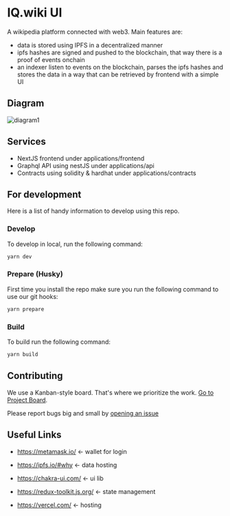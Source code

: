 # IQ.wiki UI

A wikipedia platform connected with web3. Main features are:

- data is stored using IPFS in a decentralized manner
- ipfs hashes are signed and pushed to the blockchain, that way there is a proof of events onchain
- an indexer listen to events on the blockchain, parses the ipfs hashes and stores the data in a way that can be retrieved by frontend with a simple UI

## Diagram

![diagram1](https://user-images.githubusercontent.com/1288106/153891172-ca04c713-2ed6-4161-8bcc-001d5e83aef0.jpg)

## Services

- NextJS frontend under applications/frontend
- Graphql API using nestJS under applications/api
- Contracts using solidity & hardhat under applications/contracts

## For development

Here is a list of handy information to develop using this repo.

### Develop

To develop in local, run the following command:

```bash
yarn dev
```

### Prepare (Husky)

First time you install the repo make sure you run the following command to use our git hooks:

```bash
yarn prepare
```

### Build

To build run the following command:

```bash
yarn build
```

## Contributing

We use a Kanban-style board. That's where we prioritize the work. [Go to Project Board](https://github.com/EveripediaNetwork/issues/projects).

Please report bugs big and small by [opening an issue](https://github.com/EveripediaNetwork/issues)

## Useful Links

- https://metamask.io/ <- wallet for login
- https://ipfs.io/#why <- data hosting

- https://chakra-ui.com/ <- ui lib
- https://redux-toolkit.js.org/ <- state management
- https://vercel.com/ <- hosting
